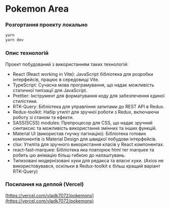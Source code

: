 # Pokemon Area

### Розгортання проекту локально

```bash
yarn
yarn dev
```

### Опис технологій
Проект побудований з використанням таких технологій:

- React (React working in Vite): JavaScript бібліотека для розробки інтерфейсів, працює в середовищі Vite.
- TypeScript: Сучасна мова програмування, що надає можливість статичної типізації для JavaScript.
- Prettier: Інструмент для форматування коду для забезпечення єдиної стилістики.
- RTK-Query: Бібліотека для управління запитами до REST API в Redux.
- Redux-toolkit: Набір утиліт для зручної роботи з Redux, включаючи роботу зі станом та ефекти.
- SASS(SCSS) modules: Препроцесор для CSS, що надає зручний синтаксис та можливість використання змінних та інших функцій.
- Material UI (використав гнучку пагінацію): Бібліотека готових компонентів із Material Design для швидкої побудови інтерфейсів.
- clsx: Утиліта для зручного використання класів у React компонентах.
- react-fast-marquee: Бібліотека яка повторює html тег marquee та робить цю анімацію більш гибкою до налаштувань.
- Типизовані модернізовані хуки для редакса та власні хуки.
(Axios не використовувався, оскільки в Redux-toolkit є більш кращий варіант RTK-Query)

### Посилання на деплой (Vercel)
[https://vercel.com/vladk7072/pokemons](https://vercel.com/vladk7072/pokemons)
